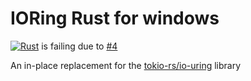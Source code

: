 # IORing Rust for windows

[![Rust](https://github.com/LemonHX/ioring-rs/actions/workflows/ci.yml/badge.svg)](https://github.com/LemonHX/ioring-rs/actions/workflows/ci.yml) is failing due to [#4](https://github.com/LemonHX/ioring-rs/issues/4)

An in-place replacement for the [tokio-rs/io-uring](https://github.com/tokio-rs/io-uring) library
